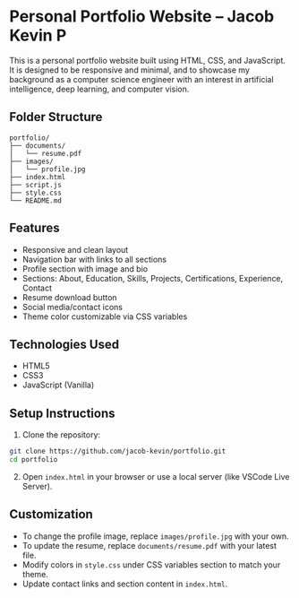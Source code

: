 # Personal Portfolio Website – Jacob Kevin P

This is a personal portfolio website built using HTML, CSS, and JavaScript. It is designed to be responsive and minimal, and to showcase my background as a computer science engineer with an interest in artificial intelligence, deep learning, and computer vision.

## Folder Structure

```
portfolio/
├── documents/
│   └── resume.pdf
├── images/
│   └── profile.jpg
├── index.html
├── script.js
├── style.css
└── README.md
```

## Features

* Responsive and clean layout
* Navigation bar with links to all sections
* Profile section with image and bio
* Sections: About, Education, Skills, Projects, Certifications, Experience, Contact
* Resume download button
* Social media/contact icons
* Theme color customizable via CSS variables

## Technologies Used

* HTML5
* CSS3
* JavaScript (Vanilla)

## Setup Instructions

1. Clone the repository:

```bash
git clone https://github.com/jacob-kevin/portfolio.git
cd portfolio
```

2. Open `index.html` in your browser or use a local server (like VSCode Live Server).

## Customization

* To change the profile image, replace `images/profile.jpg` with your own.
* To update the resume, replace `documents/resume.pdf` with your latest file.
* Modify colors in `style.css` under CSS variables section to match your theme.
* Update contact links and section content in `index.html`.
